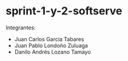 # sprint-1-y-2-softserve
Integrantes:
  - Juan Carlos García Tabares
  - Juan Pablo Londoño Zuluaga
  - Danilo Andrés Lozano Tamayo
